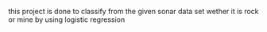 this project is done to classify from the given sonar data set wether it is rock or mine by using logistic regression 
